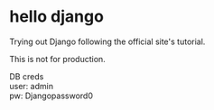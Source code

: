 # hello django
Trying out Django following the official site's tutorial.

This is not for production.
 
DB creds <br />
user: admin <br />
pw: Djangopassword0

